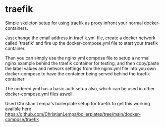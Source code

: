 # traefik

Simple skeleton setup for using traefik as proxy infront your normal docker-containers. 

Just change the email address in traefik.yml file, create a docker network called 'traefik' and fire up the docker-compose.yml file to start your traefik container.

Then you can simply use the nginx.yml compose file to setup a normal nginx example behind the traefik container for testing, and then copy/paste the label values 
and network settings from the nginx.yml file into you own docker-compose.to have the container being served behind the traefik container

The nodered.yml has a basic auth setup also, which can be used in other docker-compose.yml files aswell.


Used Christian Lempa's boilerplate setup for traefik to get this working availble here
https://github.com/ChristianLempa/boilerplates/tree/main/docker-compose/traefik
